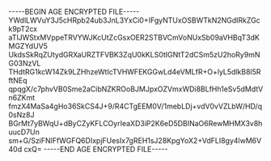 -----BEGIN AGE ENCRYPTED FILE-----
YWdlLWVuY3J5cHRpb24ub3JnL3YxCi0+IFgyNTUxOSBWTkN2NGdIRkZGck9pT2cx
aTlJWStxMVppeTRVYWJKcUtZcGsxOER2STBVCmVoNUxSb09aVHBqT3dKMGZYdUV5
UkdsSkRqZUtydGRXaURZTFVBK3ZqU0kKLS0tIGNtT2dCSm5zU2hoRy9mNG03NzVL
THdtRG1kcW14Zk9LZHhzeWtIcTVHWFEKGGwLd4eVMLfR+O+lyL5dlkB8l5RftNEq
qpqgX/c7phvVB0Sme2aCibNZKROoBJMJpxOZVmxWDi8BLfHh1eSv5dMdtVn6ZKmt
fmzX4MaSa4gHo36SkCS4J+9/R4CTgEEM0V/1mebLDj+vdV0vVZLbW/HD/q0sNz8J
BGrMt7yBWqU+dByCZyKFLCOyrIeaXD3iP2K6eD5DBINaO6RewMHMX3v8huucD7Un
sm+G/SziFNlFfWGFQ6DIxpjFUesIx7gREH1sJ28KpgYoX2+VdFLI8gy4lwM6V40d
cxQ=
-----END AGE ENCRYPTED FILE-----
